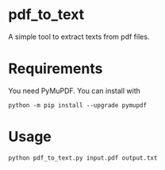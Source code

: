 # pdf_to_text
A simple tool to extract texts from pdf files.

# Requirements
You need PyMuPDF. You can install with
```
python -m pip install --upgrade pymupdf
```

# Usage
```
python pdf_to_text.py input.pdf output.txt
```
